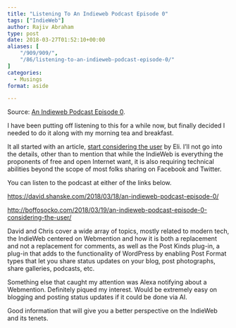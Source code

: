 ```yaml
---
title: "Listening To An Indieweb Podcast Episode 0"
tags: ["IndieWeb"]
author: Rajiv Abraham
type: post
date: 2018-03-27T01:52:10+00:00
aliases: [
    "/909/909/",
    "/86/listening-to-an-indieweb-podcast-episode-0/"
]
categories:
  - Musings
format: aside

---
```

<p style="text-align: left;">
  Source: <a href="https://david.shanske.com/2018/03/18/an-indieweb-podcast-episode-0/" target="_blank" rel="noopener">An Indieweb Podcast Episode 0</a>.
</p>

<p style="text-align: left;">
  I have been putting off listening to this for a while now, but finally decided I needed to do it along with my morning tea and breakfast.
</p>

<p style="text-align: left;">
  It all started with an article, <a href="https://eli.li/entry.php?id=20180318015703" target="_blank" rel="noopener">start considering the user</a> by Eli. I&#8217;ll not go into the details, other than to mention that while the IndieWeb is everything the proponents of free and open Internet want, it is also requiring technical abilities beyond the scope of most folks sharing on Facebook and Twitter.
</p>

<p style="text-align: left;">
  You can listen to the podcast at either of the links below.
</p>

<p style="text-align: left;">
  <a href="https://david.shanske.com/2018/03/18/an-indieweb-podcast-episode-0/" target="_blank" rel="noopener">https://david.shanske.com/2018/03/18/an-indieweb-podcast-episode-0/</a>
</p>

<p style="text-align: left;">
  <a href="http://boffosocko.com/2018/03/19/an-indieweb-podcast-episode-0-considering-the-user/" target="_blank" rel="noopener">http://boffosocko.com/2018/03/19/an-indieweb-podcast-episode-0-considering-the-user/</a>
</p>

<p style="text-align: left;">
  David and Chris cover a wide array of topics, mostly related to modern tech, the IndieWeb centered on Webmention and how it is both a replacement and not a replacement for comments, as well as the Post Kinds plug-in, a plug-in that adds to the functionality of WordPress by enabling Post Format types that let you share status updates on your blog, post photographs, share galleries, podcasts, etc.
</p>

<p style="text-align: left;">
  Something else that caught my attention was Alexa notifying about a Webmention. Definitely piqued my interest. Would be extremely easy on blogging and posting status updates if it could be done via AI.
</p>

<p style="text-align: left;">
  Good information that will give you a better perspective on the IndieWeb and its tenets.
</p>